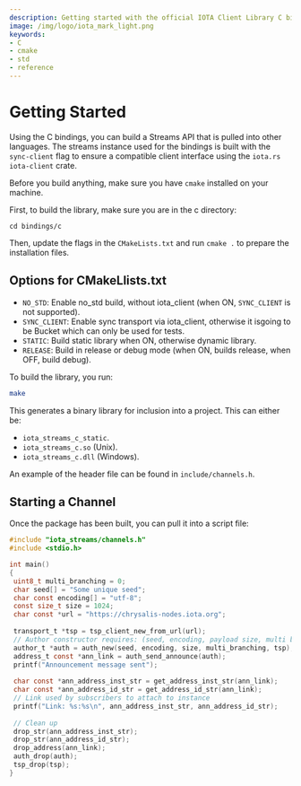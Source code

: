 ```yaml
---
description: Getting started with the official IOTA Client Library C binding.
image: /img/logo/iota_mark_light.png
keywords:
- C
- cmake
- std
- reference
---
```

# Getting Started

Using the C bindings, you can build a Streams API that is pulled into other languages. The streams instance used for the bindings is built with the `sync-client` flag to ensure a compatible client interface using the `iota.rs iota-client` crate. 

Before you build anything, make sure you have `cmake` installed on your machine.

First, to build the library, make sure you are in the c directory:
```
cd bindings/c
``` 
Then, update the flags in the `CMakeLists.txt` and run ```cmake .``` to prepare the installation files. 

## Options for CMakeLlists.txt

- `NO_STD`: Enable no_std build, without iota_client (when ON, `SYNC_CLIENT` is not supported).
- `SYNC_CLIENT`: Enable sync transport via iota_client, otherwise it isgoing to be Bucket which can only be used for tests.
- `STATIC`: Build static library when ON, otherwise dynamic library.
- `RELEASE`: Build in release or debug mode (when ON, builds release, when OFF, build debug).

To build the library, you run:

```bash 
make
```

This generates a binary library for inclusion into a project. This can either be: 

- `iota_streams_c_static`.
- `iota_streams_c.so` (Unix).
- `iota_streams_c.dll` (Windows).

An example of the header file can be found in `include/channels.h`.

## Starting a Channel 

Once the package has been built, you can pull it into a script file: 

```c
#include "iota_streams/channels.h"
#include <stdio.h>

int main()
{
 uint8_t multi_branching = 0;
 char seed[] = "Some unique seed";
 char const encoding[] = "utf-8";
 const size_t size = 1024;
 char const *url = "https://chrysalis-nodes.iota.org";
 
 transport_t *tsp = tsp_client_new_from_url(url);
 // Author constructor requires: (seed, encoding, payload size, multi branching, transport client)
 author_t *auth = auth_new(seed, encoding, size, multi_branching, tsp);
 address_t const *ann_link = auth_send_announce(auth);
 printf("Announcement message sent");
 
 char const *ann_address_inst_str = get_address_inst_str(ann_link);
 char const *ann_address_id_str = get_address_id_str(ann_link);
 // Link used by subscribers to attach to instance
 printf("Link: %s:%s\n", ann_address_inst_str, ann_address_id_str);
 
 // Clean up
 drop_str(ann_address_inst_str);
 drop_str(ann_address_id_str);
 drop_address(ann_link);
 auth_drop(auth);
 tsp_drop(tsp);
}
```
